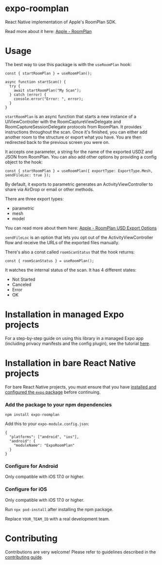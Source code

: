 # expo-roomplan

React Native implementation of Apple's RoomPlan SDK.

Read more about it here: [Apple - RoomPlan](https://developer.apple.com/augmented-reality/roomplan/)

# Usage

The best way to use this package is with the `useRoomPlan` hook:

```
const { startRoomPlan } = useRoomPlan();

async function startScan() {
  try {
    await startRoomPlan("My Scan");
  } catch (error) {
    console.error("Error: ", error);
  }
}
```

`startRoomPlan` is an async function that starts a new instance of a UIViewController with the RoomCaptureViewDelegate and RoomCaptureSessionDelegate protocols from RoomPlan. It provides instructions throughout the scan. Once it's finished, you can either add another room to the structure or export what you have. You are then redirected back to the previous screen you were on.

It accepts one parameter, a string for the name of the exported USDZ and JSON from RoomPlan. You can also add other options by providing a config object to the hook:

```
const { startRoomPlan } = useRoomPlan({ exportType: ExportType.Mesh, sendFileLoc: true });
```

By default, it exports to parametric generates an ActivityViewController to share via AirDrop or email or other methods.

There are three export types:

- parametric
- mesh
- model

You can read more about them here: [Apple - RoomPlan USD Export Options](https://developer.apple.com/documentation/roomplan/capturedroom/usdexportoptions)

`sendFileLoc` is an option that lets you opt out of the ActivityViewController flow and receive the URLs of the exported files manually.

There's also a const called `roomScanStatus` that the hook returns:

```
const { roomScanStatus } = useRoomPlan();
```

It watches the internal status of the scan. It has 4 different states:

- Not Started
- Canceled
- Error
- OK

# Installation in managed Expo projects

For a step-by-step guide on using this library in a managed Expo app (including privacy manifests and the config plugin), see the tutorial [here](./example-managed/README.md).

# Installation in bare React Native projects

For bare React Native projects, you must ensure that you have [installed and configured the `expo` package](https://docs.expo.dev/bare/installing-expo-modules/) before continuing.

### Add the package to your npm dependencies

```
npm install expo-roomplan
```

Add this to your `expo-module.config.json`:

```
{
  "platforms": ["android", "ios"],
  "android": {
    "moduleName": "ExpoRoomPlan"
  }
}
```

### Configure for Android

Only compatible with iOS 17.0 or higher.

### Configure for iOS

Only compatible with iOS 17.0 or higher.

Run `npx pod-install` after installing the npm package.

Replace `YOUR_TEAM_ID` with a real development team.

# Contributing

Contributions are very welcome! Please refer to guidelines described in the [contributing guide](https://github.com/expo/expo#contributing).
